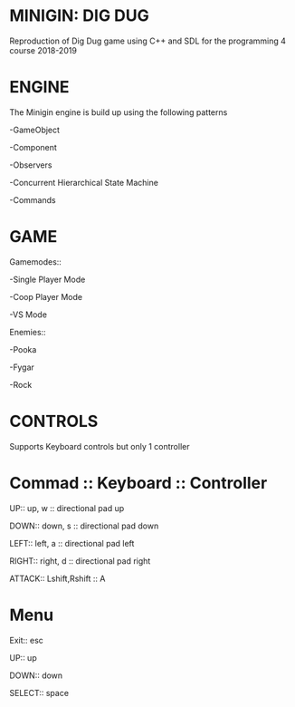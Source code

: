 # MINIGIN: DIG DUG
Reproduction of Dig Dug game using C++ and SDL for the programming 4 course 2018-2019

# ENGINE
The Minigin engine is build up using the following patterns

  -GameObject

  -Component

  -Observers

  -Concurrent Hierarchical State Machine

  -Commands


# GAME
Gamemodes::

  -Single Player Mode

  -Coop Player Mode

  -VS Mode



Enemies::

  -Pooka

  -Fygar

  -Rock


# CONTROLS
Supports Keyboard controls but only 1 controller

# Commad :: Keyboard :: Controller

UP::         up, w	          ::	directional pad up

DOWN::       down, s	        ::	directional pad down

LEFT::       left, a       	::	directional pad left 

RIGHT::      right, d	      ::	directional pad right

ATTACK::     Lshift,Rshift	  ::	A


# Menu

Exit::      esc

UP::        up

DOWN::      down

SELECT::    space


